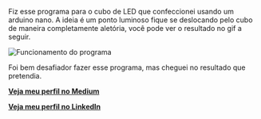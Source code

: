 Fiz esse programa para o cubo de LED que confeccionei usando um arduino nano. A ideia é um ponto luminoso fique se deslocando pelo cubo de maneira completamente aletória, você pode ver o resultado no gif a seguir.

![Funcionamento do programa](PontoCuboLED_gif(1).gif)

Foi bem desafiador fazer esse programa, mas cheguei no resultado que pretendia.

[**Veja meu perfil no Medium**](https://medium.com/@fabiomendes_95615)

[**Veja meu perfil no LinkedIn**](https://www.linkedin.com/in/fabio-mendes-35743b128)
